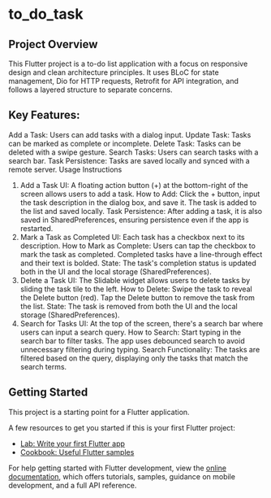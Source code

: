 # to_do_task

## Project Overview

This Flutter project is a to-do list application with a focus on responsive design and clean architecture principles. It uses BLoC for state management, Dio for HTTP requests, Retrofit for API integration, and follows a layered structure to separate concerns.

## Key Features:

Add a Task: Users can add tasks with a dialog input.
Update Task: Tasks can be marked as complete or incomplete.
Delete Task: Tasks can be deleted with a swipe gesture.
Search Tasks: Users can search tasks with a search bar.
Task Persistence: Tasks are saved locally and synced with a remote server.
Usage Instructions
1. Add a Task
UI: A floating action button (+) at the bottom-right of the screen allows users to add a task.
How to Add: Click the + button, input the task description in the dialog box, and save it. The task is added to the list and saved locally.
Task Persistence: After adding a task, it is also saved in SharedPreferences, ensuring persistence even if the app is restarted.
2. Mark a Task as Completed
UI: Each task has a checkbox next to its description.
How to Mark as Complete: Users can tap the checkbox to mark the task as completed. Completed tasks have a line-through effect and their text is bolded.
State: The task's completion status is updated both in the UI and the local storage (SharedPreferences).
3. Delete a Task
UI: The Slidable widget allows users to delete tasks by sliding the task tile to the left.
How to Delete: Swipe the task to reveal the Delete button (red). Tap the Delete button to remove the task from the list.
State: The task is removed from both the UI and the local storage (SharedPreferences).
4. Search for Tasks
UI: At the top of the screen, there's a search bar where users can input a search query.
How to Search: Start typing in the search bar to filter tasks. The app uses debounced search to avoid unnecessary filtering during typing.
Search Functionality: The tasks are filtered based on the query, displaying only the tasks that match the search terms.

## Getting Started

This project is a starting point for a Flutter application.

A few resources to get you started if this is your first Flutter project:

- [Lab: Write your first Flutter app](https://docs.flutter.dev/get-started/codelab)
- [Cookbook: Useful Flutter samples](https://docs.flutter.dev/cookbook)

For help getting started with Flutter development, view the
[online documentation](https://docs.flutter.dev/), which offers tutorials,
samples, guidance on mobile development, and a full API reference.
